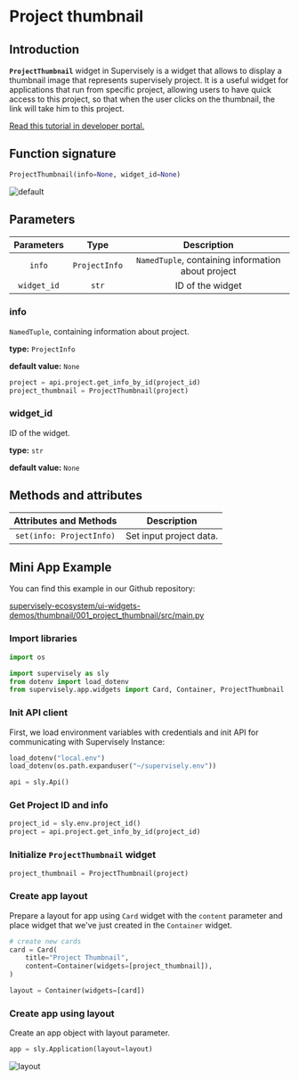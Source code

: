 # Project thumbnail

## Introduction

**`ProjectThumbnail`**  widget in Supervisely is a widget that allows to display a thumbnail image that represents supervisely project. It is a useful widget for applications that run from specific project, allowing users to have quick access to this project, so that when the user clicks on the thumbnail, the link will take him to this project.

[Read this tutorial in developer portal.](https://developer.supervise.ly/app-development/widgets/thumbnail/projectthumbnail)

## Function signature

```python
ProjectThumbnail(info=None, widget_id=None)
```

![default](https://user-images.githubusercontent.com/120389559/217830022-e16f1cac-83e6-4caf-aa1b-097116b68058.png)

## Parameters

| Parameters  |     Type      |                    Description                     |
| :---------: | :-----------: | :------------------------------------------------: |
|   `info`    | `ProjectInfo` | `NamedTuple`, containing information about project |
| `widget_id` |     `str`     |                  ID of the widget                  |

### info

`NamedTuple`, containing information about project.

**type:** `ProjectInfo`

**default value:** `None`

```python
project = api.project.get_info_by_id(project_id)
project_thumbnail = ProjectThumbnail(project)
```

### widget_id

ID of the widget.

**type:** `str`

**default value:** `None`

## Methods and attributes

|  Attributes and Methods  | Description             |
| :----------------------: | ----------------------- |
| `set(info: ProjectInfo)` | Set input project data. |

## Mini App Example

You can find this example in our Github repository:

[supervisely-ecosystem/ui-widgets-demos/thumbnail/001_project_thumbnail/src/main.py](https://github.com/supervisely-ecosystem/ui-widgets-demos/blob/master/thumbnail/001_project_thumbnail/src/main.py)

### Import libraries

```python
import os

import supervisely as sly
from dotenv import load_dotenv
from supervisely.app.widgets import Card, Container, ProjectThumbnail
```

### Init API client

First, we load environment variables with credentials and init API for communicating with Supervisely Instance:

```python
load_dotenv("local.env")
load_dotenv(os.path.expanduser("~/supervisely.env"))

api = sly.Api()
```

### Get Project ID and info

```python
project_id = sly.env.project_id()
project = api.project.get_info_by_id(project_id)
```

### Initialize `ProjectThumbnail` widget

```python
project_thumbnail = ProjectThumbnail(project)
```

### Create app layout

Prepare a layout for app using `Card` widget with the `content` parameter and place widget that we've just created in the `Container` widget.

```python
# create new cards
card = Card(
    title="Project Thumbnail",
    content=Container(widgets=[project_thumbnail]),
)

layout = Container(widgets=[card])
```

### Create app using layout

Create an app object with layout parameter.

```python
app = sly.Application(layout=layout)
```

![layout](https://user-images.githubusercontent.com/120389559/217830022-e16f1cac-83e6-4caf-aa1b-097116b68058.png)
